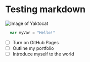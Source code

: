 # Testing markdown

![Image of Yaktocat](https://octodex.github.com/images/yaktocat.png)

``` javascript
  var myVar = "Hello!"
```

- [ ] Turn on GitHub Pages
- [ ] Outline my portfolio
- [ ] Introduce myself to the world
